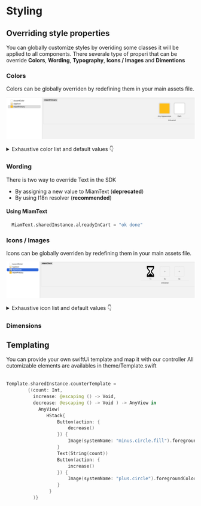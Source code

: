 # Styling



## Overriding style properties

You can globally customize styles by overiding some classes it will be applied to all components.
There severale type of properi that can be override **Colors**, **Wording**, **Typography**, **Icons / Images** and **Dimentions**


### Colors

Colors can be globally overriden by redefining them in your main assets file.

![color override sample](./img/colorOverrideSample.png)

<details>
  <summary>Exhaustive color list and default values 👇</summary>
  <div>
    <div>
    <table>
   <tr>
        <th> Name </th>
        <th>Default value</th>
    </tr>
    <tr>
        <td>miamBlack</td>
        <td>#252525</td>
    </tr>
     <tr>
        <td>miamBlack20</td>
        <td>#202020</td>
    </tr>
     <tr>
        <td>miamBorder</td>
        <td>#DDDDDD</td>
    </tr>
     <tr>
        <td>miamBorderLight</td>
        <td>#E9E9E9</td>
    </tr>
     <tr>
        <td>miamDanger</td>
        <td>#F47F7A</td>
    </tr>
     <tr>
        <td>miamGrey</td>
        <td>#676767</td>
    </tr>
     <tr>
        <td>miamGreySurface</td>
        <td>#EDEDED</td>
    </tr>
     <tr>
        <td>miamInfo</td>
        <td>#44D6B3</td>
    </tr>
     <tr>
        <td>miamLightGrey</td>
        <td>#9F9F9F</td>
    </tr>
     <tr>
        <td>miamMusterd</td>
        <td>#FFC700</td>
    </tr>
      <tr>
        <td>miamNeutralGrey</td>
        <td>#575756</td>
    </tr>
      <tr>
        <td>miamPrimary</td>
        <td>#037E92</td>
    </tr>
      <tr>
        <td>miamPrimaryDark</td>
        <td>#005562</td>
    </tr>
      <tr>
        <td>miamPrimaryLight</td>
        <td>#BED5DC</td>
    </tr>
      <tr>
        <td>miamPrimaryLighter</td>
        <td>#F3F9FA</td>
    </tr>
     <tr>
        <td>miamPrimaryText</td>
        <td>#007E92</td>
    </tr>
     <tr>
        <td>miamSecondary</td>
        <td>#E61845</td>
    </tr>
     <tr>
        <td>miamSecondaryText</td>
        <td>#4B555D</td>
    </tr>
     <tr>
        <td>miamSuccess</td>
        <td>#44D6B3</td>
    </tr>
     <tr>
        <td>miamTernary</td>
        <td>#209B8F</td>
    </tr>
     <tr>
        <td>miamUnpureWhite</td>
        <td>#FEFEFE</td>
    </tr>
     <tr>
        <td>miamWarning</td>
        <td>#FFDAA3</td>
    </tr>
     <tr>
        <td>miamWhite</td>
        <td>#FAFCFE</td>
    </tr>
</table>
    
    </div>
    <br/>
    
  </div>
</details>


### Wording

There is two way to override Text in the SDK

- By assigning a new value to MiamText (**deprecated**)
- By using I18n resolver (**recommended**)

#### Using MiamText

```swift
  MiamText.sharedInstance.alreadyInCart = "ok done"
```


### Icons / Images

Icons can be globally overriden by redefining them in your main assets file.

![icon override sample](./img/iconOverrideSample.png)

<details>
  <summary>Exhaustive icon list and default values 👇</summary>
  <div>
    <div>
    <table>
   <tr>
        <th> Name </th>
        <th>Default icon</th>
    </tr>
    
</table>
    
    </div>
    <br/>
    
  </div>
</details>



### Dimensions


## Templating

You can provide your own swiftUi template and map it with our controller
All cutomizable elements are availables in theme/Template.swift

```swift

Template.sharedInstance.counterTemplate =
        {(count: Int,
          increase: @escaping () -> Void,
          decrease: @escaping () -> Void ) -> AnyView in
            AnyView(
               HStack{
                   Button(action: {
                       decrease()
                   }) {
                       Image(systemName: "minus.circle.fill").foregroundColor(.red)
                   }
                   Text(String(count))
                   Button(action: {
                       increase()
                   }) {
                       Image(systemName: "plus.circle").foregroundColor(.blue)
                   }
                }
          )}
```

